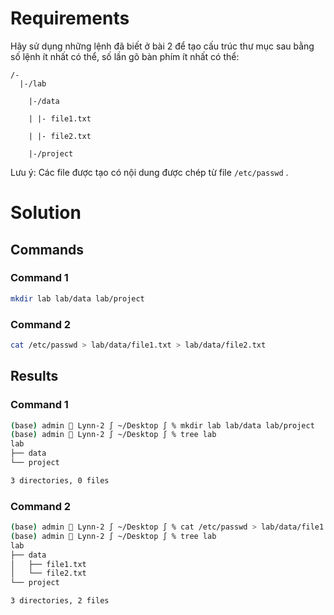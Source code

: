 <h1>Requirements</h1>
Hãy sử dụng những lệnh đã biết ở bài 2 để tạo cấu trúc thư mục sau bằng số lệnh ít nhất có thể, số lần gõ bàn phím ít nhất có thể:

```
/-
  |-/lab

    |-/data

    | |- file1.txt

    | |- file2.txt

    |-/project
```
Lưu ý: Các file được tạo có nội dung được chép từ file `/etc/passwd` .

<h1>Solution</h1>

<h2>Commands</h2>

<h3>Command 1</h3>

```sh
mkdir lab lab/data lab/project
```

<h3>Command 2</h3>

```sh
cat /etc/passwd > lab/data/file1.txt > lab/data/file2.txt
```

<h2>Results</h2>

<h3>Command 1</h3>

```sh
(base) admin  Lynn-2 ∫ ~/Desktop ∫ % mkdir lab lab/data lab/project
(base) admin  Lynn-2 ∫ ~/Desktop ∫ % tree lab
lab
├── data
└── project

3 directories, 0 files
```

<h3>Command 2</h3>

```sh
(base) admin  Lynn-2 ∫ ~/Desktop ∫ % cat /etc/passwd > lab/data/file1.txt > lab/data/file2.txt
(base) admin  Lynn-2 ∫ ~/Desktop ∫ % tree lab
lab
├── data
│   ├── file1.txt
│   └── file2.txt
└── project

3 directories, 2 files
```